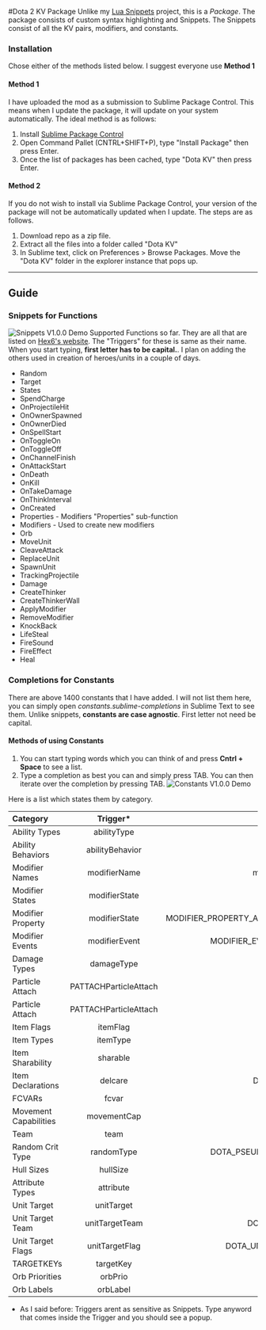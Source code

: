 #Dota 2 KV Package
Unlike my [Lua Snippets](https://github.com/bhargavrpatel/Dota-2-Sublime-Packages) project, this is a *Package*. The package consists of custom syntax highlighting and Snippets. The Snippets consist of all the KV pairs, modifiers, and constants. 

### Installation
Chose either of the methods listed below. I suggest everyone use **Method 1**
#### Method 1
I have uploaded the mod as a submission to Sublime Package Control. This means when I update the package, it will update on your system automatically.
The ideal method is as follows:

1. Install [Sublime Package Control ](https://sublime.wbond.net/installation)
2. Open Command Pallet (CNTRL+SHIFT+P), type "Install Package" then press Enter.
3. Once the list of packages has been cached, type "Dota KV" then press Enter.

#### Method 2
If you do not wish to install via Sublime Package Control, your version of the package will not be automatically updated when I update. The steps are as follows.

1. Download repo as a zip file. 
2. Extract all the files into a folder called "Dota KV"
3. In Sublime text, click on Preferences > Browse Packages. Move the "Dota KV" folder in the explorer instance that pops up.

***
## Guide
### Snippets for Functions
![Snippets V1.0.0 Demo](http://fat.gfycat.com/ObedientParallelIbis.gif)
Supported Functions so far. They are all that are listed on [Hex6's website](hex6.se/dota/modifier_functions.txt). The "Triggers" for these is same as their name. When you start typing, **first letter has to be capital.**. I plan on adding the others used in creation of heroes/units in a couple of days.
* Random
* Target
* States
* SpendCharge
* OnProjectileHit
* OnOwnerSpawned
* OnOwnerDied
* OnSpellStart
* OnToggleOn
* OnToggleOff
* OnChannelFinish
* OnAttackStart
* OnDeath
* OnKill
* OnTakeDamage
* OnThinkInterval
* OnCreated
* Properties 	-	Modifiers "Properties" sub-function
* Modifiers   - Used to create new modifiers
* Orb
* MoveUnit
* CleaveAttack
* ReplaceUnit
* SpawnUnit
* TrackingProjectile
* Damage
* CreateThinker
* CreateThinkerWall
* ApplyModifier
* RemoveModifier
* KnockBack
* LifeSteal
* FireSound
* FireEffect
* Heal

### Completions for Constants
There are above 1400 constants that I have added. I will not list them here, you can simply open *constants.sublime-completions* in Sublime Text to see them. Unlike snippets, **constants are case agnostic**. First letter not need be capital.

#### Methods of using Constants
1. You can start typing words which you can think of and press **Cntrl + Space** to see a list. 
2. Type a completion as best you can and simply press TAB. You can then iterate over the completion by pressing TAB. 
![Constants V1.0.0 Demo](http://giant.gfycat.com/AgreeableUnselfishAztecant.gif)

 Here is a list which states them by category. 

| Category  | Trigger*  | Example |
| :------------ |:---------------:| -----:|
| Ability Types | abilityType        |    DOTA_ABILITY_TYPE_BASIC |
| Ability Behaviors | abilityBehavior        |    DOTA_ABILITY_BEHAVIOR_AOE |
| Modifier Names      | modifierName | modifier_slark_essence_shift_debuff |
| Modifier States     | modifierState        |   MODIFIER_STATE_BLIND |
| Modifier Property | modifierState        |    MODIFIER_PROPERTY_ABSOLUTE_NO_DAMAGE_MAGICAL |
| Modifier Events | modifierEvent        |    MODIFIER_EVENT_ON_ABILITY_END_CHANNEL |
| Damage Types | damageType        |    DAMAGE_TYPE_MAGICAL |
| Particle Attach | PATTACHParticleAttach        |    PATTACH_ABSORIGIN |
| Particle Attach | PATTACHParticleAttach        |    PATTACH_ABSORIGIN |
| Item Flags | itemFlag        |    ITEM_FLAG_LIMITINWORLD |
| Item Types | itemType        |    ITEM_CORE |
| Item Sharability | sharable        |    ITEM_FULLY_SHAREABLE |
| Item Declarations | delcare        |    DECLARE_PURCHASES_IN_SPEECH |
| FCVARs | fcvar        |    FCVAR_CHEAT |
| Movement Capabilities | movementCap        |    DOTA_UNIT_CAP_MELEE_ATTACK |
| Team | team        |    DOTA_TEAM_GOODGUYS |
| Random Crit Type | randomType        |    DOTA_PSEUDO_RANDOM_BREWMASTER_CRIT |
| Hull Sizes | hullSize        |    DOTA_HULL_SIZE_BUILDING |
| Attribute Types | attribute        |    DOTA_ATTRIBUTE_INTELLECT |
| Unit Target | unitTarget        |    DOTA_UNIT_TARGET_BUILDING |
| Unit Target Team | unitTargetTeam        |    DOTA_UNIT_TARGET_TEAM_CUSTOM |
| Unit Target Flags | unitTargetFlag        |    DOTA_UNIT_TARGET_FLAG_RANGED_ONLY |
| TARGETKEYs | targetKey        |    POINT |
| Orb Priorities | orbPrio        |    DOTA_ORB_PRIORITY_ITEM_PROC |
| Orb Labels | orbLabel        |    DOTA_ORB_LABEL_EXCEPTION |
* As I said before: Triggers arent as sensitive as Snippets. Type anyword that comes inside the Trigger and you should see a popup.